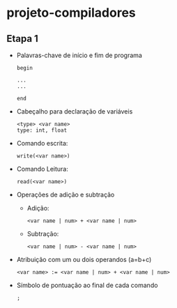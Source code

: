 # projeto-compiladores


## Etapa 1

- Palavras-chave de início e fim de programa

    ```
    begin

    ...
    ...

    end
    ```
- Cabeçalho para declaração de variáveis
    ```
    <type> <var name>
    type: int, float
    ```
- Comando escrita:
    ```
    write(<var name>)
    ```
- Comando Leitura:

    ```
    read(<var name>)
    ```
- Operações de adição e subtração
    - Adição:
        ```
        <var name | num> + <var name | num>
        ```
    - Subtração:
        ```
        <var name | num> - <var name | num>
        ```
- Atribuição com um ou dois operandos (a=b+c)
    ```
    <var name> := <var name | num> + <var name | num>
    ```
- Símbolo de pontuação ao final de cada comando
    ```
    ;
    ```